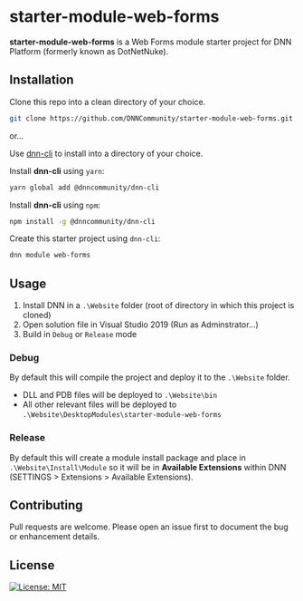 ﻿# starter-module-web-forms

**starter-module-web-forms** is a Web Forms module starter project for DNN Platform (formerly known as DotNetNuke).

## Installation

Clone this repo into a clean directory of your choice.

```bash
git clone https://github.com/DNNCommunity/starter-module-web-forms.git .
```

or...

Use [dnn-cli](https://www.npmjs.com/package/@dnncommunity/dnn-cli) to install into a directory of your choice.

Install **dnn-cli** using `yarn`:

```bash
yarn global add @dnncommunity/dnn-cli
```

Install **dnn-cli** using `npm`:

```bash
npm install -g @dnncommunity/dnn-cli
```

Create this starter project using `dnn-cli`:

```bash
dnn module web-forms
```

## Usage

1. Install DNN in a `.\Website` folder (root of directory in which this project is cloned)
2. Open solution file in Visual Studio 2019 (Run as Adminstrator...)
3. Build in `Debug` or `Release` mode

### Debug

By default this will compile the project and deploy it to the `.\Website` folder.  
- DLL and PDB files will be deployed to `.\Website\bin`
- All other relevant files will be deployed to `.\Website\DesktopModules\starter-module-web-forms`

### Release

By default this will create a module install package and place in `.\Website\Install\Module` so it will be in **Available Extensions** within DNN (SETTINGS > Extensions > Available Extensions).

## Contributing
Pull requests are welcome. Please open an issue first to document the bug or enhancement details.

## License
[![License: MIT](https://img.shields.io/badge/LICENSE-MIT-informational.svg)](https://opensource.org/licenses/MIT)